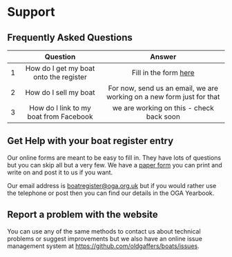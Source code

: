 # Support

## Frequently Asked Questions

|         | Question           | Answer  |
| ------------- |:-------------:|:-----:|
| 1      | How do I get my boat onto the register | Fill in the form [here](https://form.jotform.com/jfbcable/new-boat) |
|  2       | How do I sell my boat      | For now, send us an email, we are working on a new form just for that |
|  3 | How do I link to my boat from Facebook      | we are working on this - check back soon |

## Get Help with your boat register entry

Our online forms are meant to be easy to fill in. They have lots of questions but you can skip all but a very few.
We have a [paper form](oga-boatregister-form-2019.pdf) you can print and write on and post it to us if you want.

Our email address is boatregister@oga.org.uk but if you would rather use the telephone or post then you can find our details in the OGA Yearbook.

## Report a problem with the website

You can use any of the same methods to contact us about technical problems or suggest improvements but we also have an online issue management
system at https://github.com/oldgaffers/boats/issues.
